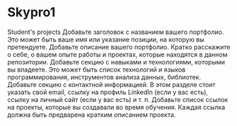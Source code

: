 # Skypro1
Student's projects
Добавьте заголовок с названием вашего портфолио. Это может быть ваше имя или указание позиции, на которую вы претендуете.
Добавьте описание вашего портфолио. Кратко расскажите о себе, о вашем опыте работы и проектах, которые находятся в данном репозитории.
Добавьте секцию с навыками и технологиями, которыми вы владеете. Это может быть список технологий и языков программирования, инструментов анализа данных, библиотек.
Добавьте секцию с контактной информацией. В этом разделе стоит указать свой email, ссылку на профиль LinkedIn (если у вас есть), ссылку на личный сайт (если у вас есть) и т. п.
Добавьте список ссылок на проекты, которые вы создавали во время обучения. Каждая ссылка должна быть предварена кратким описанием проекта.
